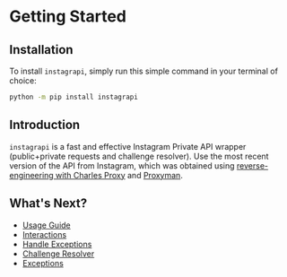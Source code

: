 # Getting Started

## Installation

To install `instagrapi`, simply run this simple command in your terminal of choice:

```bash
python -m pip install instagrapi
```

## Introduction

`instagrapi` is a fast and effective Instagram Private API wrapper (public+private requests and challenge resolver). Use the most recent version of the API from Instagram, which was obtained using [reverse-engineering with Charles Proxy](https://github.com/subzeroid/instagrapi/discussions/1182) and [Proxyman](https://proxyman.io/).

## What's Next?

* [Usage Guide](usage-guide/fundamentals.md)
* [Interactions](usage-guide/interactions.md)
* [Handle Exceptions](usage-guide/handle_exception.md)
* [Challenge Resolver](usage-guide/challenge_resolver.md)
* [Exceptions](exceptions.md)

[docs-main]: index.md
